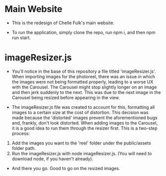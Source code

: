 # Main Website
- This is the redesign of Chelle Fulk's main website.

- To run the application, simply clone the repo, run npm i, and then npm run start.

# imageResizer.js
- You'll notice in the base of this repository a file titled 'imageResizer.js'. When importing images for the photoreel, there was an issue in which the images were not being formatted properly, leading to a worse UX with the Carousel. The Carousel might stop slightly longer on an image and then jerk suddenly to the next. This was due to the next image in the Carousel being resized before appearing in the view. 

- The imageResizer.js file was created to account for this, formatting all images to a certain size at the cost of distortion. This decision was made because the 'distorted' images prevent the aforementioned bugs and, frankly, don't look distorted. When adding images to the Carousel, it is a good idea to run them through the resizer first. This is a two-step process:

1. Add the images you want to the 'reel' folder under the public/assets folder path.
2. Run the imageResizer.js with node imageResizer.js. (You will need to download node, if you haven't already).

- And there you go. Good to go on the resized images.